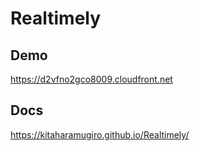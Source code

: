 # Realtimely

## Demo
https://d2vfno2gco8009.cloudfront.net

## Docs
https://kitaharamugiro.github.io/Realtimely/